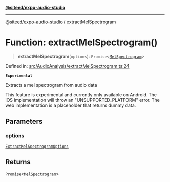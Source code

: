 [**@siteed/expo-audio-studio**](../README.md)

***

[@siteed/expo-audio-studio](../README.md) / extractMelSpectrogram

# Function: extractMelSpectrogram()

> **extractMelSpectrogram**(`options`): `Promise`\<[`MelSpectrogram`](../interfaces/MelSpectrogram.md)\>

Defined in: [src/AudioAnalysis/extractMelSpectrogram.ts:24](https://github.com/deeeed/expo-audio-stream/blob/1af374ada18ec2cd4edeb151fc0e91e54f783b9e/packages/expo-audio-studio/src/AudioAnalysis/extractMelSpectrogram.ts#L24)

**`Experimental`**

Extracts a mel spectrogram from audio data

 This feature is experimental and currently only available on Android.
The iOS implementation will throw an "UNSUPPORTED_PLATFORM" error.
The web implementation is a placeholder that returns dummy data.

## Parameters

### options

[`ExtractMelSpectrogramOptions`](../interfaces/ExtractMelSpectrogramOptions.md)

## Returns

`Promise`\<[`MelSpectrogram`](../interfaces/MelSpectrogram.md)\>
